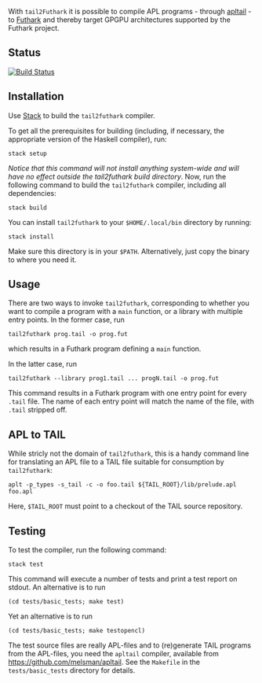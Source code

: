 With `tail2Futhark` it is possible to compile APL programs - through [apltail](https://github.com/melsman/apltail) - to [Futhark](https://github.com/HIPERFIT/futhark) and thereby target GPGPU architectures supported by the Futhark project.

## Status

[![Build Status](https://travis-ci.org/henrikurms/tail2futhark.svg?branch=master)](https://travis-ci.org/henrikurms/tail2futhark)

## Installation

Use [Stack](http://haskellstack.org) to build the `tail2futhark` compiler.

To get all the prerequisites for building (including, if necessary,
the appropriate version of the Haskell compiler), run:

    stack setup

*Notice that this command will not install anything system-wide and will have no
effect outside the tail2futhark build directory*.  Now, run the
following command to build the `tail2futhark` compiler, including all
dependencies:

    stack build

You can install `tail2futhark` to your `$HOME/.local/bin` directory
by running:

    stack install

Make sure this directory is in your `$PATH`.  Alternatively, just copy
the binary to where you need it.

## Usage

There are two ways to invoke `tail2futhark`, corresponding to whether
you want to compile a program with a `main` function, or a library
with multiple entry points.  In the former case, run

    tail2futhark prog.tail -o prog.fut

which results in a Futhark program defining a `main` function.

In the latter case, run

    tail2futhark --library prog1.tail ... progN.tail -o prog.fut

This command results in a Futhark program with one entry point for every
`.tail` file.  The name of each entry point will match the name of the
file, with `.tail` stripped off.


## APL to TAIL

While stricly not the domain of `tail2futhark`, this is a handy
command line for translating an APL file to a TAIL file suitable for
consumption by `tail2futhark`:

    aplt -p_types -s_tail -c -o foo.tail ${TAIL_ROOT}/lib/prelude.apl foo.apl

Here, `$TAIL_ROOT` must point to a checkout of the TAIL source
repository.

## Testing

To test the compiler, run the following command:

    stack test

This command will execute a number of tests and print a test report on
stdout. An alternative is to run

    (cd tests/basic_tests; make test)
    
Yet an alternative is to run

    (cd tests/basic_tests; make testopencl)

The test source files are really APL-files and to (re)generate TAIL
programs from the APL-files, you need the `apltail` compiler,
available from https://github.com/melsman/apltail. See the `Makefile` in the `tests/basic_tests` directory for details.
